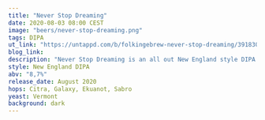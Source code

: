 ```yaml
---
title: "Never Stop Dreaming"
date: 2020-08-03 08:00 CEST
image: "beers/never-stop-dreaming.png"
tags: DIPA
ut_link: "https://untappd.com/b/folkingebrew-never-stop-dreaming/3918301"
blog_link:
description: "Never Stop Dreaming is an all out New England style DIPA with a blend of four different hops: Citra, Galaxy, Ekuanot and Sabro."
style: New England DIPA
abv: "8,7%"
release_date: August 2020
hops: Citra, Galaxy, Ekuanot, Sabro
yeast: Vermont
background: dark
---
```

